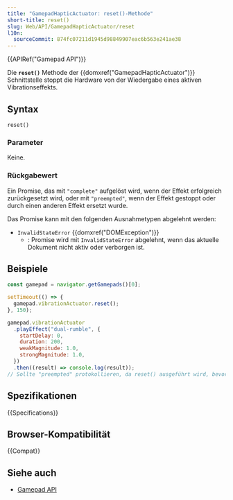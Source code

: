 ```yaml
---
title: "GamepadHapticActuator: reset()-Methode"
short-title: reset()
slug: Web/API/GamepadHapticActuator/reset
l10n:
  sourceCommit: 874fc07211d1945d98849907eac6b563e241ae38
---
```


{{APIRef("Gamepad API")}}

Die **`reset()`** Methode der {{domxref("GamepadHapticActuator")}} Schnittstelle stoppt die Hardware von der Wiedergabe eines aktiven Vibrationseffekts.

## Syntax

```js-nolint
reset()
```

### Parameter

Keine.

### Rückgabewert

Ein Promise, das mit `"complete"` aufgelöst wird, wenn der Effekt erfolgreich zurückgesetzt wird, oder mit `"preempted"`, wenn der Effekt gestoppt oder durch einen anderen Effekt ersetzt wurde.

Das Promise kann mit den folgenden Ausnahmetypen abgelehnt werden:

- `InvalidStateError` {{domxref("DOMException")}}
  - : Promise wird mit `InvalidStateError` abgelehnt, wenn das aktuelle Dokument nicht aktiv oder verborgen ist.

## Beispiele

```js
const gamepad = navigator.getGamepads()[0];

setTimeout(() => {
  gamepad.vibrationActuator.reset();
}, 150);

gamepad.vibrationActuator
  .playEffect("dual-rumble", {
    startDelay: 0,
    duration: 200,
    weakMagnitude: 1.0,
    strongMagnitude: 1.0,
  })
  .then((result) => console.log(result));
// Sollte "preempted" protokollieren, da reset() ausgeführt wird, bevor der Effekt endet
```

## Spezifikationen

{{Specifications}}

## Browser-Kompatibilität

{{Compat}}

## Siehe auch

- [Gamepad API](/de/docs/Web/API/Gamepad_API)
